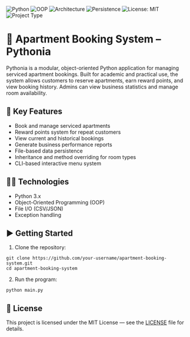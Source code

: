 ![Python](https://img.shields.io/badge/Python-3.10-blue?logo=python)
![OOP](https://img.shields.io/badge/Design-OOP-informational)
![Architecture](https://img.shields.io/badge/Architecture-Menu--Driven%20CLI-lightgrey)
![Persistence](https://img.shields.io/badge/Data%20Storage-CSV%20%7C%20JSON-success)
![License: MIT](https://img.shields.io/badge/License-MIT-yellow.svg)
![Project Type](https://img.shields.io/badge/Type-Academic--Assignment-blueviolet)

# 🏨 Apartment Booking System – Pythonia

Pythonia is a modular, object-oriented Python application for managing serviced apartment bookings. Built for academic and practical use, the system allows customers to reserve apartments, earn reward points, and view booking history. Admins can view business statistics and manage room availability.

## 🚀 Key Features

- Book and manage serviced apartments
- Reward points system for repeat customers
- View current and historical bookings
- Generate business performance reports
- File-based data persistence
- Inheritance and method overriding for room types
- CLI-based interactive menu system

## 🧑‍💻 Technologies

- Python 3.x
- Object-Oriented Programming (OOP)
- File I/O (CSV/JSON)
- Exception handling

## ▶️ Getting Started

1. Clone the repository:
```
git clone https://github.com/your-username/apartment-booking-system.git
cd apartment-booking-system
```

2. Run the program:
```
python main.py
```

## 📜 License

This project is licensed under the MIT License — see the [LICENSE](./LICENSE) file for details.

